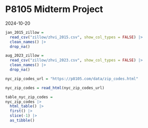 P8105 Midterm Project
================
2024-10-20

``` r
jan_2015_zillow = 
  read_csv("zillow/zhvi_2015.csv", show_col_types = FALSE) |>
  clean_names() |>
  drop_na()
```

``` r
aug_2023_zillow = 
  read_csv("zillow/zhvi_2023.csv", show_col_types = FALSE) |>
  clean_names() |>
  drop_na()
```

``` r
nyc_zip_codes_url = "https://p8105.com/data/zip_codes.html"

nyc_zip_codes = read_html(nyc_zip_codes_url)

table_nyc_zip_codes = 
nyc_zip_codes |>
  html_table() |>
  first() |>
  slice(-1) |>
  as_tibble()
```
